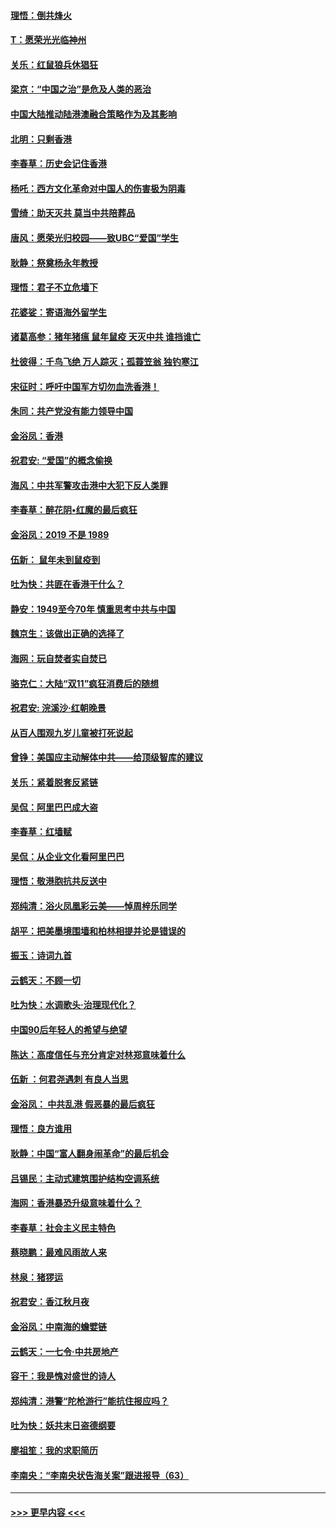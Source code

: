 #### [理悟：倒共烽火](../pages/nsc993/n11668844.md?t=11202322) 
#### [T：愿荣光光临神州](../pages/nsc993/n11668421.md?t=11202322) 
#### [关乐：红鼠狼兵休猖狂](../pages/nsc993/n11668378.md?t=11202322) 
#### [梁京：“中国之治”是危及人类的恶治](../pages/nsc993/n11668328.md?t=11202322) 
#### [中国大陆推动陆港澳融合策略作为及其影响](../pages/nsc993/n11668157.md?t=11202322) 
#### [北明：只剩香港](../pages/nsc993/n11668002.md?t=11202322) 
#### [李春草：历史会记住香港](../pages/nsc993/n11667927.md?t=11202322) 
#### [杨吒：西方文化革命对中国人的伤害极为阴毒](../pages/nsc993/n11664521.md?t=11202322) 
#### [雪绮：助天灭共 莫当中共陪葬品](../pages/nsc993/n11662650.md?t=11202322) 
#### [唐风：愿荣光归校园——致UBC“爱国”学生](../pages/nsc993/n11662194.md?t=11202322) 
#### [耿静：祭奠杨永年教授](../pages/nsc993/n11662514.md?t=11202322) 
#### [理悟：君子不立危墙下](../pages/nsc993/n11662172.md?t=11202322) 
#### [花婆娑：寄语海外留学生](../pages/nsc993/n11662121.md?t=11202322) 
#### [诸葛高参：猪年猪瘟 鼠年鼠疫 天灭中共 谁挡谁亡](../pages/nsc993/n11661980.md?t=11202322) 
#### [杜彼得：千鸟飞绝 万人踪灭；孤蓑笠翁 独钓寒江](../pages/nsc993/n11661170.md?t=11202322) 
#### [宋征时：呼吁中国军方切勿血洗香港！](../pages/nsc993/n11415318.md?t=11202322) 
#### [朱同：共产党没有能力领导中国](../pages/nsc993/n11660421.md?t=11202322) 
#### [金浴凤：香港](../pages/nsc993/n11660419.md?t=11202322) 
#### [祝君安: “爱国”的概念偷换](../pages/nsc993/n11659706.md?t=11202322) 
#### [海风：中共军警攻击港中大犯下反人类罪](../pages/nsc993/n11659632.md?t=11202322) 
#### [李春草：醉花阴•红魔的最后疯狂](../pages/nsc993/n11659287.md?t=11202322) 
#### [金浴凤：2019 不是 1989](../pages/nsc993/n11657663.md?t=11202322) 
#### [伍新： 鼠年未到鼠疫到](../pages/nsc993/n11655098.md?t=11202322) 
#### [吐为快：共匪在香港干什么？](../pages/nsc993/n11654891.md?t=11202322) 
#### [静安：1949至今70年 慎重思考中共与中国](../pages/nsc993/n11651244.md?t=11202322) 
#### [魏京生：该做出正确的选择了](../pages/nsc993/n11653084.md?t=11202322) 
#### [海网：玩自焚者实自焚已](../pages/nsc993/n11652423.md?t=11202322) 
#### [骆克仁：大陆“双11”疯狂消费后的随想](../pages/nsc993/n11652305.md?t=11202322) 
#### [祝君安: 浣溪沙·红朝晚景](../pages/nsc993/n11652258.md?t=11202322) 
#### [从百人围观九岁儿童被打死说起](../pages/nsc993/n11651030.md?t=11202322) 
#### [曾铮：美国应主动解体中共——给顶级智库的建议](../pages/nsc993/n11649888.md?t=11202322) 
#### [关乐：紧着脱套反紧链](../pages/nsc993/n11649069.md?t=11202322) 
#### [吴侃：阿里巴巴成大盗](../pages/nsc993/n11645523.md?t=11202322) 
#### [李春草：红墙赋](../pages/nsc993/n11646389.md?t=11202322) 
#### [吴侃：从企业文化看阿里巴巴](../pages/nsc993/n11645476.md?t=11202322) 
#### [理悟：敬港胞抗共反送中](../pages/nsc993/n11645466.md?t=11202322) 
#### [郑纯清：浴火凤凰彩云美——悼周梓乐同学](../pages/nsc993/n11645155.md?t=11202322) 
#### [胡平：把美墨境围墙和柏林相提并论是错误的](../pages/nsc993/n11645134.md?t=11202322) 
#### [振玉：诗词九首](../pages/nsc993/n11644081.md?t=11202322) 
#### [云鹤天：不顾一切](../pages/nsc993/n11643508.md?t=11202322) 
#### [吐为快：水调歌头·治理现代化？](../pages/nsc993/n11643485.md?t=11202322) 
#### [中国90后年轻人的希望与绝望](../pages/nsc993/n11642317.md?t=11202322) 
#### [陈达：高度信任与充分肯定对林郑意味着什么](../pages/nsc993/n11641441.md?t=11202322) 
#### [伍新 ：何君尧遇刺 有良人当思](../pages/nsc993/n11641503.md?t=11202322) 
#### [金浴凤： 中共乱港  假恶暴的最后疯狂](../pages/nsc993/n11641495.md?t=11202322) 
#### [理悟：良方谁用](../pages/nsc993/n11641463.md?t=11202322) 
#### [耿静：中国“富人翻身闹革命”的最后机会](../pages/nsc993/n11640655.md?t=11202322) 
#### [吕锡民：主动式建筑围护结构空调系统](../pages/nsc993/n11640168.md?t=11202322) 
#### [海网：香港暴恐升级意味着什么？](../pages/nsc993/n11635904.md?t=11202322) 
#### [李春草：社会主义民主特色](../pages/nsc993/n11634657.md?t=11202322) 
#### [蔡晓鹏：最难风雨故人来](../pages/nsc993/n11633145.md?t=11202322) 
#### [林泉：猪猡运](../pages/nsc993/n11631469.md?t=11202322) 
#### [祝君安：香江秋月夜](../pages/nsc993/n11631440.md?t=11202322) 
#### [金浴凤：中南海的蟾嬖链](../pages/nsc993/n11631290.md?t=11202322) 
#### [云鹤天：一七令·中共房地产](../pages/nsc993/n11630084.md?t=11202322) 
#### [容干：我是愧对盛世的诗人](../pages/nsc993/n11630059.md?t=11202322) 
#### [郑纯清：港警“陀枪游行”能抗住报应吗？](../pages/nsc993/n11629999.md?t=11202322) 
#### [吐为快：妖共末日盗德纲要](../pages/nsc993/n11628610.md?t=11202322) 
#### [廖祖笙：我的求职简历](../pages/nsc993/n11628492.md?t=11202322) 
#### [李南央：“李南央状告海关案”跟进报导（63）](../pages/nsc993/n11627039.md?t=11202322) 

----
#### [ >>> 更早内容 <<< ](../indexes/nsc993-earlier.md)
